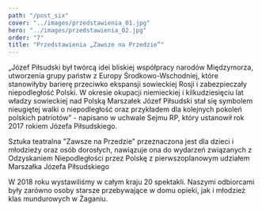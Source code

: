 ```yaml
---
path: "/post_six"
cover: "../images/przedstawienia_01.jpg"
hero: "../images/przedstawienia_02.jpg"
order: "7"
title: "Przedstawienia „Zawsze na Przedzie”"
---
```


„Józef Piłsudski był twórcą idei bliskiej współpracy narodów Międzymorza, utworzenia grupy państw z Europy Środkowo-Wschodniej, które stanowiłyby barierę przeciwko ekspansji sowieckiej Rosji i zabezpieczały niepodległość Polski. W okresie okupacji niemieckiej i kilkudziesięciu lat władzy sowieckiej nad Polską Marszałek Józef Piłsudski stał się symbolem nieugiętej walki o niepodległość oraz przykładem dla kolejnych pokoleń polskich patriotów” - napisano w uchwale Sejmu RP, który ustanowił rok 2017 rokiem Józefa Piłsudskiego.

Sztuka teatralna "Zawsze na Przedzie" przeznaczona jest dla dzieci i młodzieży oraz osób dorosłych, nawiązuje ona do wydarzeń związanych z Odzyskaniem Niepodległości przez Polskę z pierwszoplanowym udziałem Marszałka Józefa Piłsudskiego

W 2018 roku wystawiliśmy w całym kraju 20 spektakli. Naszymi odbiorcami były zarówno osoby starsze przebywające w domu opieki, jak i młodzież klas mundurowych w Żaganiu.
